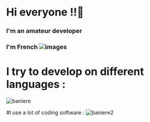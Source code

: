 # Hi everyone !!🤙

### I'm an amateur developer
### I'm French ![images](https://user-images.githubusercontent.com/92871565/139536117-b9f25260-5d72-40cb-9f29-34af9d463588.jpg)


# I try to develop on different languages :
![baniere](https://user-images.githubusercontent.com/92871565/139534786-edce2f54-672b-48c7-99b1-54634db60f1a.png)

#I use a lot of coding software :
![baniere2](https://user-images.githubusercontent.com/92871565/139537426-f31d8ba2-0e0e-4b74-a6f4-a778126f5ef7.png)
